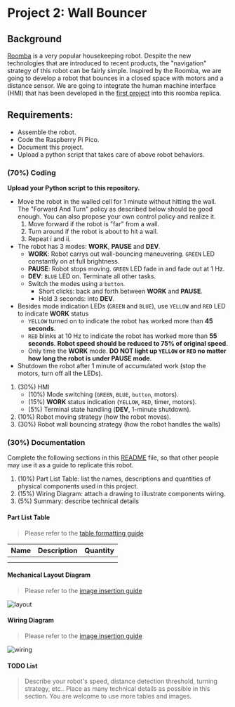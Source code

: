 # Project 2: Wall Bouncer

## Background
[Roomba](https://www.irobot.com/en_US/roomba.html) is a very popular housekeeping robot. Despite the new technologies that are introduced to recent products, the "navigation" strategy of this robot can be fairly simple. Inspired by the Roomba, we are going to develop a robot that bounces in a closed space with motors and a distance sensor. We are going to integrate the human machine interface (HMI) that has been developed in the [first project](https://classroom.github.com/a/Ov8Qve2i) into this roomba replica. 

## Requirements:
- Assemble the robot.
- Code the Raspberry Pi Pico.
- Document this project.
- Upload a python script that takes care of above robot behaviors. 


### (70%) Coding
**Upload your Python script to this repository.**
- Move the robot in the walled cell for 1 minute without hitting the wall. The "Forward And Turn" policy as described below should be good enough. You can also propose your own control policy and realize it. 
  1. Move forward if the robot is "far" from a wall.
  2. Turn around if the robot is about to hit a wall.
  3. Repeat i and ii.
- The robot has 3 modes: **WORK**, **PAUSE** and **DEV**.
  - **WORK**: Robot carrys out wall-bouncing maneuvering. `GREEN` LED constantly on at full brightness.
  - **PAUSE**: Robot stops moving. `GREEN` LED fade in and fade out at 1 Hz.
  - **DEV**: `BLUE` LED on. Terminate all other tasks.
  - Switch the modes using a `button`.
    - Short clicks: back and forth between **WORK** and **PAUSE**.
    - Hold 3 seconds: into **DEV**.
- Besides mode indication LEDs (`GREEN` and `BLUE`), use `YELLOW` and `RED` LED to indicate **WORK** status
  - `YELLOW` turned on to indicate the robot has worked more than **45 seconds**.
  - `RED` blinks at 10 Hz to indicate the robot has worked more than **55 seconds**. **Robot speed should be reduced to 75% of original speed**.
  - Only time the **WORK** mode. **DO NOT light up `YELLOW` or `RED` no matter how long the robot is under PAUSE mode**.
- Shutdown the robot after 1 minute of accumulated work (stop the motors, turn off all the LEDs).
1. (30%) HMI
   - (10%) Mode switching (`GREEN`, `BLUE`, `button`, motors).
   - (15%) **WORK** status indication (`YELLOW`, `RED`, timer, motors).
   - (5%) Terminal state handling (**DEV**, 1-minute shutdown).
2. (10%) Robot moving strategy (how the robot moves). 
3. (30%) Robot wall bouncing strategy (how the robot handles the walls)

### (30%) Documentation
Complete the following sections in this [README](/README.md) file, so that other people may use it as a guide to replicate this robot.

1. (10%) Part List Table: list the names, descriptions and quantities of physical components used in this project.
2. (15%) Wiring Diagram: attach a drawing to illustrate components wiring.
3. (5%) Summary: describe technical details

#### Part List Table
> Please refer to the [table formatting guide](https://docs.github.com/en/get-started/writing-on-github/working-with-advanced-formatting/organizing-information-with-tables)

| Name | Description | Quantity |
| :--- | :---        |  :---:   |
|      |             |          |
|      |             |          |

#### Mechanical Layout Diagram
> Please refer to the [image insertion guide](https://docs.github.com/en/get-started/writing-on-github/getting-started-with-writing-and-formatting-on-github/basic-writing-and-formatting-syntax#images)

![layout](link)

#### Wiring Diagram
> Please refer to the [image insertion guide](https://docs.github.com/en/get-started/writing-on-github/getting-started-with-writing-and-formatting-on-github/basic-writing-and-formatting-syntax#images)

![wiring](link)

#### TODO List
> Describe your robot's speed, distance detection threshold, turning strategy, etc.. Place as many technical details as possible in this section. You are welcome to use more tables and images.
